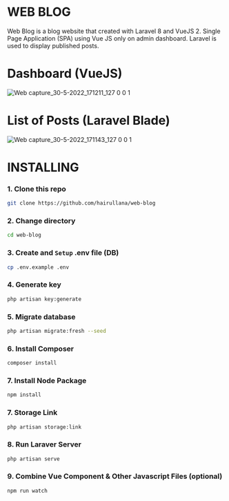 # WEB BLOG
Web Blog is a blog website that created with Laravel 8 and VueJS 2. Single Page Application (SPA) using Vue JS only on admin dashboard. Laravel is used to display published posts.

# Dashboard (VueJS)
![Web capture_30-5-2022_171211_127 0 0 1](https://user-images.githubusercontent.com/56705867/170962072-ffb3bae8-58ea-4297-ab84-be7a8326107f.jpeg)

# List of Posts (Laravel Blade)
![Web capture_30-5-2022_171143_127 0 0 1](https://user-images.githubusercontent.com/56705867/170962089-a04da9cc-2bf7-4402-81e7-da92fa2f196e.jpeg)

# INSTALLING

### 1. Clone this repo
```bash
git clone https://github.com/hairullana/web-blog
```

### 2. Change directory
```bash
cd web-blog
```

### 3. Create and `Setup` .env file (DB)
```bash
cp .env.example .env
```

### 4. Generate key
```bash
php artisan key:generate
```

### 5. Migrate database
```bash
php artisan migrate:fresh --seed
```

### 6. Install Composer
```bash
composer install
```

### 7. Install Node Package
```bash
npm install
```

### 7. Storage Link
```bash
php artisan storage:link
```

### 8. Run Laraver Server
```bash
php artisan serve
```

### 9. Combine Vue Component & Other Javascript Files (optional)
```bash
npm run watch
```